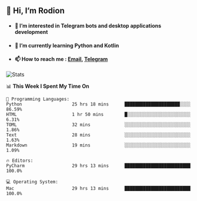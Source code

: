 ## 👋 Hi, I’m Rodion
- #### 👀 I’m interested in Telegram bots and desktop applications development
- #### 🌱 I’m currently learning Python and Kotlin
- #### 📫 How to reach me : [Email](mailto:me@lavn.ml), [Telegram](https://t.me/fast_geek)

![Stats](https://github-readme-stats.vercel.app/api?username=fast-geek&show_icons=true&theme=react&hide=issues&count_private=true&layout=compact)


<!--START_SECTION:waka-->
📊 **This Week I Spent My Time On** 

```text
💬 Programming Languages: 
Python                   25 hrs 18 mins      █████████████████████░░░░   86.59% 
HTML                     1 hr 50 mins        █░░░░░░░░░░░░░░░░░░░░░░░░   6.31% 
TOML                     32 mins             ░░░░░░░░░░░░░░░░░░░░░░░░░   1.86% 
Text                     28 mins             ░░░░░░░░░░░░░░░░░░░░░░░░░   1.63% 
Markdown                 19 mins             ░░░░░░░░░░░░░░░░░░░░░░░░░   1.09%

🔥 Editors: 
PyCharm                  29 hrs 13 mins      █████████████████████████   100.0%

💻 Operating System: 
Mac                      29 hrs 13 mins      █████████████████████████   100.0%

```


<!--END_SECTION:waka-->
